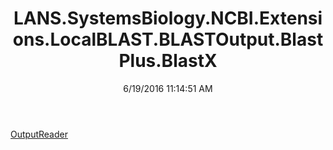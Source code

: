 ﻿---
title: LANS.SystemsBiology.NCBI.Extensions.LocalBLAST.BLASTOutput.BlastPlus.BlastX
date: 6/19/2016 11:14:51 AM
---

[OutputReader](T-LANS.SystemsBiology.NCBI.Extensions.LocalBLAST.BLASTOutput.BlastPlus.BlastX.OutputReader.html)

